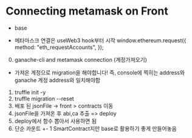# Connecting metamask on Front

- base

* 메타마스크 연결은 useWeb3 hook부터 시작
  window.ethereum.request({
  method: "eth_requestAccounts",
  });

0. ganache-cli and metamask connection (계정가져오기)

- 가져온 계정으로 migration을 해야합니다!
  즉, console에 찍히는 address와 ganache 계정 address와 일치해야함

1. truffle init -y
2. truffle migration --reset
3. 배포 된 jsonFile -> front > contracts 이동
4. jsonFile을 가져온 후 abi,ca 추출 => deploy
5. deploy에서 함수 뽑아서 사용하면 됨
6. 단순 카운트 +- 1 SmartContract지만 base로 활용하기 좋게 만들어놓음
